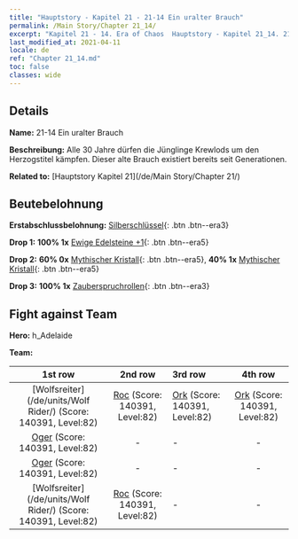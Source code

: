 ```yaml
---
title: "Hauptstory - Kapitel 21 - 21-14 Ein uralter Brauch"
permalink: /Main Story/Chapter 21_14/
excerpt: "Kapitel 21 - 14. Era of Chaos  Hauptstory - Kapitel 21_14. 21-14 Ein uralter Brauch"
last_modified_at: 2021-04-11
locale: de
ref: "Chapter 21_14.md"
toc: false
classes: wide
---
```


## Details

 **Name:** 21-14 Ein uralter Brauch

 **Beschreibung:** Alle 30 Jahre dürfen die Jünglinge Krewlods um den Herzogstitel kämpfen. Dieser alte Brauch existiert bereits seit Generationen.

 **Related to:** [Hauptstory Kapitel 21](/de/Main Story/Chapter 21/)

## Beutebelohnung

 **Erstabschlussbelohnung:** [Silberschlüssel](/de/Items/con_693/){: .btn .btn--era3}

 **Drop 1:** **100% 1x** [Ewige Edelsteine +1](/de/Items/mat_72/){: .btn .btn--era5}

 **Drop 2:** **60% 0x** [Mythischer Kristall](/de/Items/mat_66/){: .btn .btn--era5}, **40% 1x** [Mythischer Kristall](/de/Items/mat_66/){: .btn .btn--era5}

 **Drop 3:** **100% 1x** [Zauberspruchrollen](/de/Items/con_694/){: .btn .btn--era3}


## Fight against Team
 **Hero:** h_Adelaide

 **Team:**


  | 1st row | 2nd row | 3rd row | 4th row |
  |:----:|:----:|:----|:----:|
  | [Wolfsreiter](/de/units/Wolf Rider/) (Score: 140391, Level:82)  | [Roc](/de/units/Roc/) (Score: 140391, Level:82)  | [Ork](/de/units/Orc/) (Score: 140391, Level:82)  | [Ork](/de/units/Orc/) (Score: 140391, Level:82)  |
  | [Oger](/de/units/Ogre/) (Score: 140391, Level:82)  | - | - | - |
  | [Oger](/de/units/Ogre/) (Score: 140391, Level:82)  | - | - | - |
  | [Wolfsreiter](/de/units/Wolf Rider/) (Score: 140391, Level:82)  | [Roc](/de/units/Roc/) (Score: 140391, Level:82)  | - | - |


